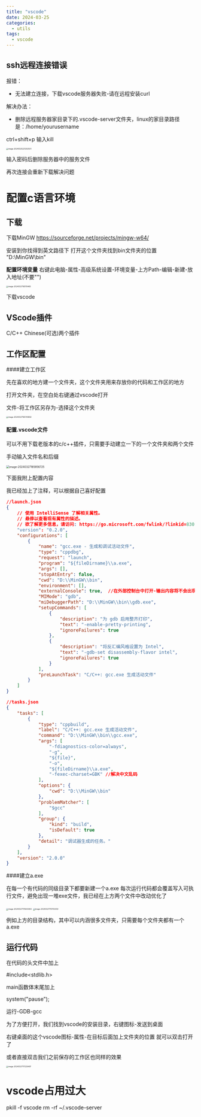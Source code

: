 ```yaml
---
title: "vscode"
date: 2024-03-25
categories:
  - utils
tags:
  - vscode
---
```


## ssh远程连接错误

报错：

* 无法建立连接，下载vscode服务器失败-请在远程安装curl

解决办法：

- 删除远程服务器家目录下的.vscode-server文件夹，linux的家目录路径是：/home/yourusername

ctrl+shift+p 输入kill

<img src="./images/vscode.assets/image-20240325221202501-1737030837680-109-1737030861345-124.png" alt="image-20240325221202501" style="zoom:33%;" />

输入密码后删除服务器中的服务文件

再次连接会重新下载解决问题

# 配置c语言环境

## 下载

下载MinGW https://sourceforge.net/projects/mingw-w64/

安装到你找得到英文路径下 打开这个文件夹找到bin文件夹的位置 "D:\MinGW\bin"

**配置环境变量** 右键此电脑-属性-高级系统设置-环境变量-上方Path-编辑-新建-放入地址(不要"")

<img src="./images/vscode.assets/image-20240327165119465-1737030861345-112.png" alt="image-20240327165119465" style="zoom:33%;" />

下载vscode

## VScode插件

C/C++ Chinese(可选)两个插件

## 工作区配置

####建立工作区

先在喜欢的地方建一个文件夹，这个文件夹用来存放你的代码和工作区的地方

打开文件夹，在空白处右键通过vscode打开

文件-将工作区另存为-选择这个文件夹

<img src="./images/vscode.assets/image-20240327165740892-1737030861345-114.png" alt="image-20240327165740892" style="zoom:33%;" />

#### 配置.vscode文件

可以不用下载老版本的c/c++插件，只需要手动建立一下的一个文件夹和两个文件

手动输入文件名和后缀

<img src="./images/vscode.assets/image-20240327165856725-1737030861345-120.png" alt="image-20240327165856725" style="zoom: 50%;" />

下面我附上配置内容

我已经加上了注释，可以根据自己喜好配置

~~~json
//launch.json
{
    // 使用 IntelliSense 了解相关属性。 
    // 悬停以查看现有属性的描述。
    // 欲了解更多信息，请访问: https://go.microsoft.com/fwlink/?linkid=830387
    "version": "0.2.0",
    "configurations": [
        {
            "name": "gcc.exe - 生成和调试活动文件",
            "type": "cppdbg",
            "request": "launch",
            "program": "${fileDirname}\\a.exe",
            "args": [],
            "stopAtEntry": false,
            "cwd": "D:\\MinGW\\bin",
            "environment": [],
            "externalConsole": true,  //在外部控制台中打开-输出内容将不会出现在下方
            "MIMode": "gdb",
            "miDebuggerPath": "D:\\MinGW\\bin\\gdb.exe",
            "setupCommands": [
                {
                    "description": "为 gdb 启用整齐打印",
                    "text": "-enable-pretty-printing",
                    "ignoreFailures": true
                },
                {
                    "description": "将反汇编风格设置为 Intel",
                    "text": "-gdb-set disassembly-flavor intel",
                    "ignoreFailures": true
                }
            ],
            "preLaunchTask": "C/C++: gcc.exe 生成活动文件"
        }
    ]
}
~~~

~~~json
//tasks.json
{
    "tasks": [
        {
            "type": "cppbuild",
            "label": "C/C++: gcc.exe 生成活动文件",
            "command": "D:\\MinGW\\bin\\gcc.exe",
            "args": [
                "-fdiagnostics-color=always",
                "-g",
                "${file}",
                "-o",
                "${fileDirname}\\a.exe",
                "-fexec-charset=GBK" //解决中文乱码
            ],
            "options": {
                "cwd": "D:\\MinGW\\bin"
            },
            "problemMatcher": [
                "$gcc"
            ],
            "group": {
                "kind": "build",
                "isDefault": true
            },
            "detail": "调试器生成的任务。"
        }
    ],
    "version": "2.0.0"
}
~~~

####建立a.exe

在每一个有代码的同级目录下都要新建一个a.exe 每次运行代码都会覆盖写入可执行文件，避免出现一堆exe文件，我已经在上方两个文件中改动优化了

<img src="./images/vscode.assets/image-20240327170643483-1737030861345-116.png" alt="image-20240327170643483" style="zoom:33%;" />

<img src="./images/vscode.assets/image-20240327170703359-1737030861345-118.png" alt="image-20240327170703359" style="zoom:33%;" />

例如上方的目录结构，其中可以内涵很多文件夹，只需要每个文件夹都有一个a.exe

## 运行代码

在代码的头文件中加上

\#include<stdlib.h>

main函数体末尾加上

system("pause");



运行-GDB-gcc



为了方便打开，我们找到vscode的安装目录，右键图标-发送到桌面

右键桌面的这个vscode图标-属性-在目标后面加上文件夹的位置 就可以双击打开了

或者直接双击我们之前保存的工作区也同样的效果

<img src="./images/vscode.assets/image-20240327171229497-1737030861345-122.png" alt="image-20240327171229497" style="zoom:33%;" />



# vscode占用过大

pkill -f vscode rm -rf ~/.vscode-server

